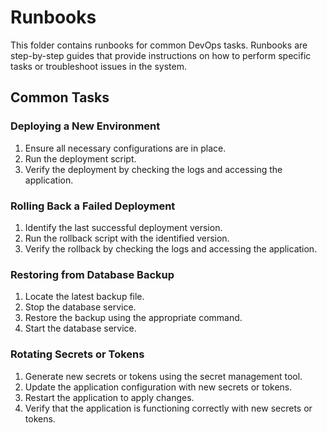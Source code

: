 <!-- Create runbooks for common DevOps tasks:
- Deploying a new environment
- Rolling back a failed deploy
- Restoring from database backup
- Rotating secrets or tokens
-->

# Runbooks

This folder contains runbooks for common DevOps tasks. Runbooks are step-by-step guides that provide instructions on how to perform specific tasks or troubleshoot issues in the system.

## Common Tasks

### Deploying a New Environment
1. Ensure all necessary configurations are in place.
2. Run the deployment script.
3. Verify the deployment by checking the logs and accessing the application.

### Rolling Back a Failed Deployment
1. Identify the last successful deployment version.
2. Run the rollback script with the identified version.
3. Verify the rollback by checking the logs and accessing the application.

### Restoring from Database Backup
1. Locate the latest backup file.
2. Stop the database service.
3. Restore the backup using the appropriate command.
4. Start the database service.

### Rotating Secrets or Tokens
1. Generate new secrets or tokens using the secret management tool.
2. Update the application configuration with new secrets or tokens.
3. Restart the application to apply changes.
4. Verify that the application is functioning correctly with new secrets or tokens.